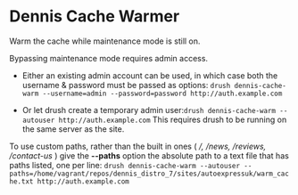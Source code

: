 # Dennis Cache Warmer
Warm the cache while maintenance mode is still on.


Bypassing maintenance mode requires admin access.

* Either an existing admin account can be used, in which case both the username & password must be passed as options: `drush dennis-cache-warm --username=admin --password=password http://auth.example.com`

* Or let drush create a temporary admin user:`drush dennis-cache-warm --autouser http://auth.example.com` This requires drush to be running on the same server as the site.

To use custom paths, rather than the built in ones ( _/, /news, /reviews, /contact-us_ ) give the **--paths** option the absolute path to a text file that has paths listed, one per line: `drush dennis-cache-warm --autouser --paths=/home/vagrant/repos/dennis_distro_7/sites/autoexpressuk/warm_cache.txt http://auth.example.com`
